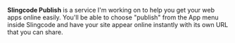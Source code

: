 **Slingcode Publish** is a service I'm working on to help you get your web apps online easily. You'll be able to choose "publish" from the App menu inside Slingcode and have your site appear online instantly with its own URL that you can share.
